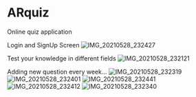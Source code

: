 # ARquiz
Online quiz application

Login and SignUp Screen
![IMG_20210528_232427](https://user-images.githubusercontent.com/72660252/120024034-3b2ede80-c00c-11eb-8cc5-4463c4b4e67b.jpg)

Test your knowledge in different fields
![IMG_20210528_232121](https://user-images.githubusercontent.com/72660252/120024141-6285ab80-c00c-11eb-96bf-b3547c6a7d34.jpg)

Adding new question every week...
![IMG_20210528_232319](https://user-images.githubusercontent.com/72660252/120024151-66b1c900-c00c-11eb-847b-08a406eddd4c.jpg)
![IMG_20210528_232401](https://user-images.githubusercontent.com/72660252/120024165-6b767d00-c00c-11eb-9773-f7ec4790329f.jpg)
![IMG_20210528_232441](https://user-images.githubusercontent.com/72660252/120024171-6d404080-c00c-11eb-91a5-99b873a1247e.jpg)
![IMG_20210528_232412](https://user-images.githubusercontent.com/72660252/120024180-6f0a0400-c00c-11eb-8ce8-0403643f9159.jpg)
![IMG_20210528_232340](https://user-images.githubusercontent.com/72660252/120024183-716c5e00-c00c-11eb-8810-899f27ec0cbc.jpg)
